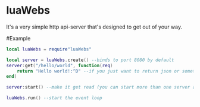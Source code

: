 # luaWebs

It's a very simple http api-server that's designed to get out of your way.

#Example

```lua
local luaWebs = require"luaWebs"

local server = luaWebs.create() --binds to port 8080 by default
server:get("/hello/world", function(req)
	return "Hello world!:^D" --if you just want to return json or something, put it here!
end)

server:start() --make it get read (you can start more than one server at once)

luaWebs.run() --start the event loop

```
